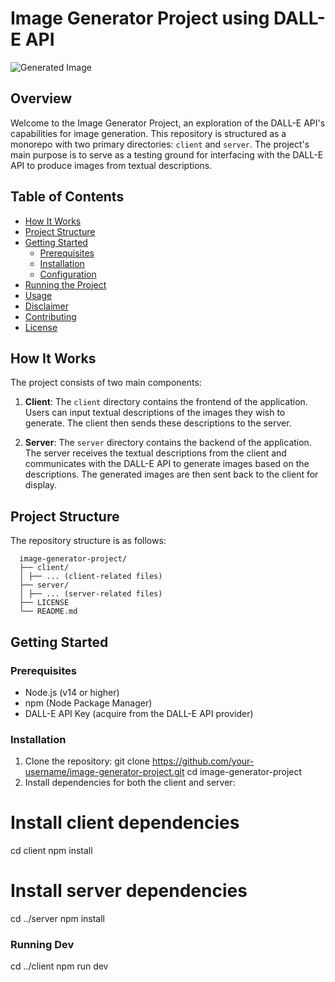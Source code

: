 # Image Generator Project using DALL-E API

![Generated Image](link_to_sample_image.jpg)

## Overview

Welcome to the Image Generator Project, an exploration of the DALL-E API's capabilities for image generation. This repository is structured as a monorepo with two primary directories: `client` and `server`. The project's main purpose is to serve as a testing ground for interfacing with the DALL-E API to produce images from textual descriptions.

## Table of Contents

- [How It Works](#how-it-works)
- [Project Structure](#project-structure)
- [Getting Started](#getting-started)
  - [Prerequisites](#prerequisites)
  - [Installation](#installation)
  - [Configuration](#configuration)
- [Running the Project](#running-the-project)
- [Usage](#usage)
- [Disclaimer](#disclaimer)
- [Contributing](#contributing)
- [License](#license)

## How It Works

The project consists of two main components:

1. **Client**: The `client` directory contains the frontend of the application. Users can input textual descriptions of the images they wish to generate. The client then sends these descriptions to the server.

2. **Server**: The `server` directory contains the backend of the application. The server receives the textual descriptions from the client and communicates with the DALL-E API to generate images based on the descriptions. The generated images are then sent back to the client for display.

## Project Structure

The repository structure is as follows:
      
      image-generator-project/
      ├── client/
      │ ├── ... (client-related files)
      ├── server/
      │ ├── ... (server-related files)
      ├── LICENSE
      └── README.md


## Getting Started

### Prerequisites

- Node.js (v14 or higher)
- npm (Node Package Manager)
- DALL-E API Key (acquire from the DALL-E API provider)

### Installation

1. Clone the repository:
   git clone https://github.com/your-username/image-generator-project.git
   cd image-generator-project
2. Install dependencies for both the client and server:

# Install client dependencies
cd client
npm install

# Install server dependencies
cd ../server
npm install

### Running Dev 
cd ../client
npm run dev
